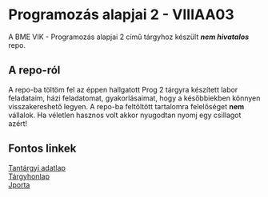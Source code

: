 # Programozás alapjai 2 - VIIIAA03

A BME VIK - Programozás alapjai 2 című tárgyhoz készült ***nem hivatalos*** repo.

## A repo-ról

A repo-ba töltöm fel az éppen hallgatott Prog 2 tárgyra készített labor feladataim, házi feladatomat, gyakorlásaimat, hogy a későbbiekben könnyen visszakereshető legyen. A repo-ba feltöltött tartalomra felelőséget **nem** vállalok. Ha véletlen hasznos volt akkor nyugodtan nyomj egy csillagot azért!

## Fontos linkek

[Tantárgyi adatlap](https://portal.vik.bme.hu/kepzes/targyak/VIIIAA03) <br>
[Tárgyhonlap](https://infocpp.iit.bme.hu) <br>
[Jporta](https://jporta.iit.bme.hu/home/)

